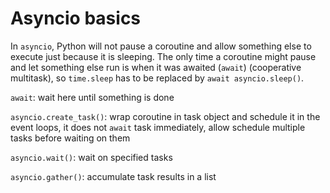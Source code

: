 # Asyncio basics

In <code>asyncio</code>, Python will not pause a coroutine and allow something else to execute just because it is sleeping. The only time a coroutine might pause and let something else run is when it was awaited (```await```) (cooperative multitask), so ```time.sleep``` has to be replaced by ```await asyncio.sleep()```.

```await```: wait here until something is done

```asyncio.create_task()```: wrap coroutine in task object and schedule it in the event loops, it does not ```await``` task immediately, allow schedule multiple tasks before waiting on them

```asyncio.wait()```: wait on specified tasks

```asyncio.gather()```: accumulate task results in a list
